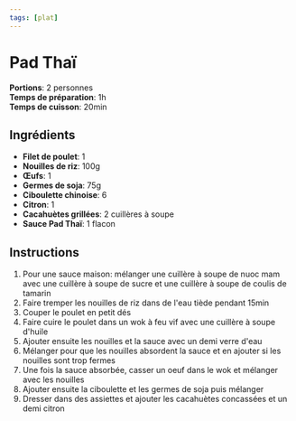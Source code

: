 ```yaml
---
tags: [plat]
---
```

# Pad Thaï
<CenteredImage :src="$withBase('/images/recettes/pad_thai.jpg')" alt="recette" width="500" />

**Portions**: 2 personnes<br>
**Temps de préparation**: 1h<br>
**Temps de cuisson**: 20min<br>

## Ingrédients
- **Filet de poulet**: 1
- **Nouilles de riz**: 100g
- **Œufs**: 1
- **Germes de soja**: 75g
- **Ciboulette chinoise**: 6
- **Citron**: 1
- **Cacahuètes grillées**: 2 cuillères à soupe
- **Sauce Pad Thaï**: 1 flacon

## Instructions
1. Pour une sauce maison: mélanger une cuillère à soupe de nuoc mam avec une cuillère à soupe de sucre et une cuillère à soupe de coulis de tamarin
2. Faire tremper les nouilles de riz dans de l'eau tiède pendant 15min
3. Couper le poulet en petit dés
4. Faire cuire le poulet dans un wok à feu vif avec une cuillère à soupe d'huile
5. Ajouter ensuite les nouilles et la sauce avec un demi verre d'eau
6. Mélanger pour que les nouilles absordent la sauce et en ajouter si les nouilles sont trop fermes
7. Une fois la sauce absorbée, casser un oeuf dans le wok et mélanger avec les nouilles
8. Ajouter ensuite la ciboulette et les germes de soja puis mélanger
9. Dresser dans des assiettes et ajouter les cacahuètes concassées et un demi citron
